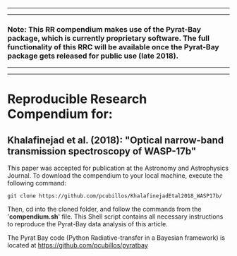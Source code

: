 ***
***
### Note: This RR compendium makes use of the Pyrat-Bay package, which is currently proprietary software.  The full functionality of this RRC will be available once the Pyrat-Bay package gets released for public use (late 2018).  
***
***

# Reproducible Research Compendium for:

## Khalafinejad et al. (2018): "Optical narrow-band transmission spectroscopy of WASP-17b"


This paper was accepted for publication at the Astronomy and Astrophysics Journal. To download the compendium to your local machine, execute the following command:
```shell
git clone https://github.com/pcubillos/KhalafinejadEtal2018_WASP17b/
```

Then, cd into the cloned folder, and follow the commands from the '**compendium.sh**' file.  This Shell script contains all necessary instructions to reproduce the Pyrat-Bay data analysis of this article.

The Pyrat Bay code (Python Radiative-transfer in a Bayesian framework) is located at https://github.com/pcubillos/pyratbay
